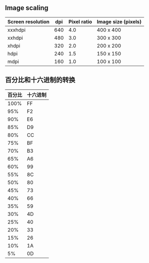 ## Image scaling

Screen resolution	| dpi	| Pixel ratio	| Image size (pixels)
-------------------	|-----	|------------	|--------------------
xxxhdpi 				| 640 	| 4.0 			| 400 x 400
xxhdpi 				| 480 	| 3.0			| 300 x 300
xhdpi 					| 320 	| 2.0 			| 200 x 200
hdpi 					| 240 	| 1.5 			| 150 x 150
mdpi 					| 160 	| 1.0 			| 100 x 100



## 百分比和十六进制的转换

百分比 	| 十六进制
-----	|--------
100% 	| FF
95% 	| F2
90% 	| E6
85% 	| D9
80% 	| CC
75% 	| BF
70% 	| B3
65% 	| A6
60% 	| 99
55% 	| 8C
50% 	| 80
45% 	| 73
40% 	| 66
35% 	| 59
30% 	| 4D
25% 	| 40
20% 	| 33
15% 	| 26
10% 	| 1A
5%		| 0D